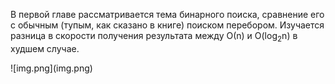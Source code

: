 <p>В первой главе рассматривается тема бинарного поиска, сравнение его с обычным (тупым, как сказано в книге) 
поиском перебором. Изучается разница в скорости получения результата между О(n) и O(log<sub>2</sub>n) в худшем случае.</p>
![img.png](img.png)